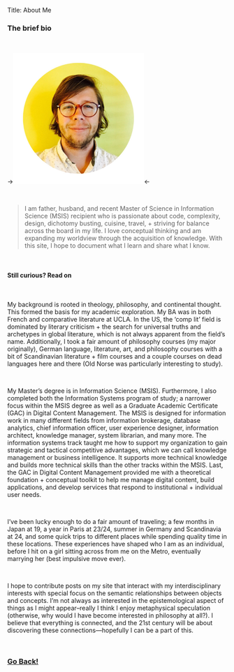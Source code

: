 Title: About Me

### The brief bio

&nbsp;

-><img class="img-me" src="../images/me.jpg" width="300px" height="auto"><-

&nbsp;

>I am father, husband, and recent Master of Science in Information Science
(MSIS) recipient who is passionate about code, complexity, design, dichotomy
busting, cuisine, travel, + striving for balance across the board in my
life.  I love conceptual thinking and am expanding my worldview through the
acquisition of knowledge.  With this site, I hope to document what I learn and
share what I know.

&nbsp;

#### Still curious? Read on

&nbsp;

My background is rooted in theology, philosophy, and continental thought.  This
formed the basis for my academic exploration.  My BA was in both French and
comparative literature at UCLA.  In the US, the ‘comp lit’ field is dominated by
literary criticism + the search for universal truths and archetypes in global
literature, which is not always apparent from the field’s name.  Additionally,
I took a fair amount of philosophy courses (my major originally), German
language, literature, art, and philosophy courses with a bit of Scandinavian
literature + film courses and a couple courses on dead languages here and
there (Old Norse was particularly interesting to study).  

&nbsp;

My Master’s degree is in Information Science (MSIS).  Furthermore, I also
completed both the Information Systems program of study; a narrower focus within
the MSIS degree as well as a Graduate Academic Certificate (GAC) in Digital
Content Management.  The MSIS is designed for information work in many different
fields from information brokerage, database analytics, chief information officer,
user experience designer, information architect, knowledge manager, system
librarian, and many more.  The information systems track taught me how to
support my organization to gain strategic and tactical competitive advantages,
which we can call knowledge management or business intelligence.  It supports
more technical knowledge and builds more technical skills than the other tracks
within the MSIS.  Last, the GAC in Digital Content Management provided me with
a theoretical foundation + conceptual toolkit to help me manage digital content,
build applications, and develop services that respond to institutional +
individual user needs.

&nbsp;

I’ve been lucky enough to do a fair amount of traveling; a few months in Japan
at 19, a year in Paris at 23/24, summer in Germany and Scandinavia at 24, and
some quick trips to different places while spending quality time in these
locations.  These experiences have shaped who I am as an individual, before I
hit on a girl sitting across from me on the Metro, eventually marrying her (best
impulsive move ever).

&nbsp;

I hope to contribute posts on my site that interact with my interdisciplinary
interests with special focus on the semantic relationships between objects and
concepts.  I’m not always as interested in the epistemological aspect of things
as I might appear–really I think I enjoy metaphysical speculation (otherwise,
why would I have become interested in philosophy at all?).  I believe that
everything is connected, and the 21st century will be about discovering these
connections—hopefully I can be a part of this.

&nbsp;

### <a class="page-link" href="/"><i class="fa fa-arrow-circle-o-left fax2"></i>Go Back!</a>

&nbsp;

